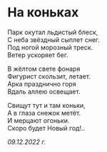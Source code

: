 # На коньках

Парк окутал льдистый блеск,  
С неба звёздный сыплет снег.  
Под ногой морозный треск.  
Ветер ускоряет бег.

В жёлтом свете фонаря  
Фигурист скользит, летает.  
Арка празднично горя  
Вдаль аллею освещает.

Свищут тут и там коньки,  
А в глаза снежок метёт.  
И мерцают огоньки.  
Скоро будет Новый год!..

*09.12.2022 г.*